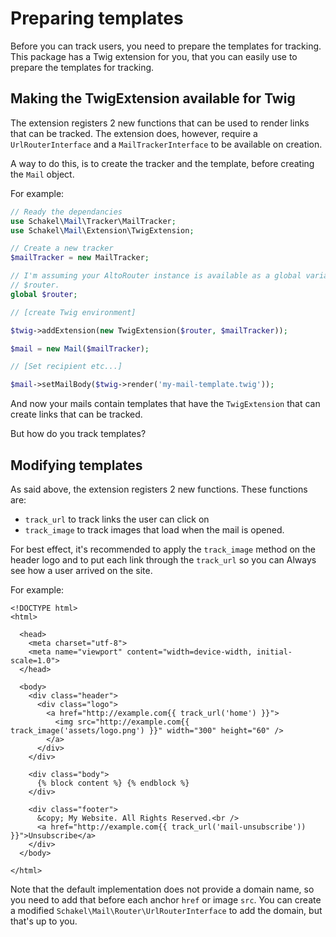 # Preparing templates

Before you can track users, you need to prepare the templates for tracking.
This package has a Twig extension for you, that you can easily use to prepare
the templates for tracking.

## Making the TwigExtension available for Twig

The extension registers 2 new functions that can be used to render links that
can be tracked. The extension does, however, require a `UrlRouterInterface` and
a `MailTrackerInterface` to be available on creation.

A way to do this, is to create the tracker and the template, before creating
the `Mail` object.

For example:

```php
// Ready the dependancies
use Schakel\Mail\Tracker\MailTracker;
use Schakel\Mail\Extension\TwigExtension;

// Create a new tracker
$mailTracker = new MailTracker;

// I'm assuming your AltoRouter instance is available as a global variable named
// $router.
global $router;

// [create Twig environment]

$twig->addExtension(new TwigExtension($router, $mailTracker));

$mail = new Mail($mailTracker);

// [Set recipient etc...]

$mail->setMailBody($twig->render('my-mail-template.twig'));
```

And now your mails contain templates that have the `TwigExtension` that can
create links that can be tracked.

But how do you track templates?

## Modifying templates

As said above, the extension registers 2 new functions. These functions are:

 - `track_url` to track links the user can click on
 - `track_image` to track images that load when the mail is opened.

For best effect, it's recommended to apply the `track_image` method on the
header logo and to put each link through the `track_url` so you can Always see
how a user arrived on the site.

For example:

```twig
<!DOCTYPE html>
<html>

  <head>
    <meta charset="utf-8">
    <meta name="viewport" content="width=device-width, initial-scale=1.0">
  </head>

  <body>
    <div class="header">
      <div class="logo">
        <a href="http://example.com{{ track_url('home') }}">
          <img src="http://example.com{{ track_image('assets/logo.png') }}" width="300" height="60" />
        </a>
      </div>
    </div>

    <div class="body">
      {% block content %} {% endblock %}
    </div>

    <div class="footer">
      &copy; My Website. All Rights Reserved.<br />
      <a href="http://example.com{{ track_url('mail-unsubscribe')) }}">Unsubscribe</a>
    </div>
  </body>

</html>
```

Note that the default implementation does not provide a domain name, so you
need to add that before each anchor `href` or image `src`. You can create a
modified `Schakel\Mail\Router\UrlRouterInterface` to add the domain, but that's
up to you.

